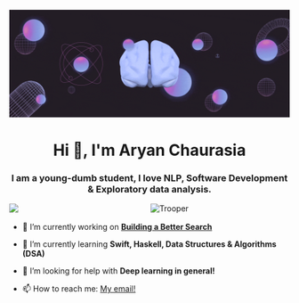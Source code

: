 ![MasterHead](https://github.com/aryan1107/aryan1107/blob/main/AI_designing-with-data.gif)
<h1 align="center">Hi 👋, I'm Aryan Chaurasia</h1>
<h3 align="center">I am a young-dumb student, I love NLP, Software Development & Exploratory data analysis.</h3>
<img align="right" alt="Trooper" width="250" src="https://media.giphy.com/media/pGRYKh7FTWmhpeDIJc/giphy.gif">

<p align="left"> <img  src="https://komarev.com/ghpvc/?username=aryan1107&label=Profile%20views&color=0e75b6&style=flat" /> </p>

- 🔭 I’m currently working on **[Building a Better Search](https://brutusai.com)**

- 🌱 I’m currently learning **Swift, Haskell, Data Structures & Algorithms (DSA)**

- 🤝 I’m looking for help with **Deep learning in general!**

- 📫 How to reach me: <a href="mailto: aryan.chaurasia[@]mail.utoronto.[ca]">My email!</a>
